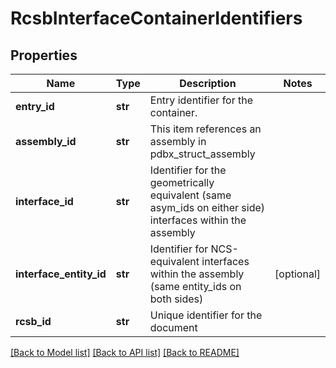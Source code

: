 # RcsbInterfaceContainerIdentifiers

## Properties
Name | Type | Description | Notes
------------ | ------------- | ------------- | -------------
**entry_id** | **str** | Entry identifier for the container. | 
**assembly_id** | **str** | This item references an assembly in pdbx_struct_assembly | 
**interface_id** | **str** | Identifier for the geometrically equivalent (same asym_ids on either side) interfaces within the assembly | 
**interface_entity_id** | **str** | Identifier for NCS-equivalent interfaces within the assembly (same entity_ids on both sides) | [optional] 
**rcsb_id** | **str** | Unique identifier for the document | 

[[Back to Model list]](../README.md#documentation-for-models) [[Back to API list]](../README.md#documentation-for-api-endpoints) [[Back to README]](../README.md)

